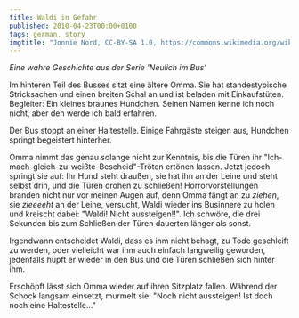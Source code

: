 ```yaml
---
title: Waldi in Gefahr
published: 2010-04-23T00:00+0100
tags: german, story
imgtitle: "Jonnie Nord, CC-BY-SA 1.0, https://commons.wikimedia.org/wiki/File:Leyland_double_decker_bus.JPG"
---
```


*Eine wahre Geschichte aus der Serie 'Neulich im Bus'*

Im hinteren Teil des Busses sitzt eine ältere Omma. Sie hat standestypische Stricksachen und einen breiten Schal an und ist beladen mit Einkaufstüten. Begleiter: Ein kleines braunes Hundchen. Seinen Namen kenne ich noch nicht, aber den werde ich bald erfahren.

Der Bus stoppt an einer Haltestelle. Einige Fahrgäste steigen aus, Hundchen springt begeistert hinterher.

Omma nimmt das genau solange nicht zur Kenntnis, bis die Türen ihr "Ich-mach-gleich-zu-weißte-Bescheid"-Tröten ertönen lassen. Jetzt jedoch springt sie auf: Ihr Hund steht draußen, sie hat ihn an der Leine und steht selbst drin, und die Türen drohen zu schließen! Horrorvorstellungen branden nicht nur vor meinen Augen auf, denn Omma fängt an zu *ziehen*, sie *zieeeeht* an der Leine, versucht, Waldi wieder ins Businnere zu holen und kreischt dabei: "Waldi! Nicht aussteigen!!". Ich schwöre, die drei Sekunden bis zum Schließen der Türen dauerten länger als sonst.

Irgendwann entscheidet Waldi, dass es ihm nicht behagt, zu Tode geschleift zu werden, oder vielleicht war ihm auch einfach langweilig geworden, jedenfalls hüpft er wieder in den Bus und die Türen schließen sich hinter ihm.

Erschöpft lässt sich Omma wieder auf ihren Sitzplatz fallen. Während der Schock langsam einsetzt, murmelt sie: "Noch nicht aussteigen! Ist doch noch eine Haltestelle..."

